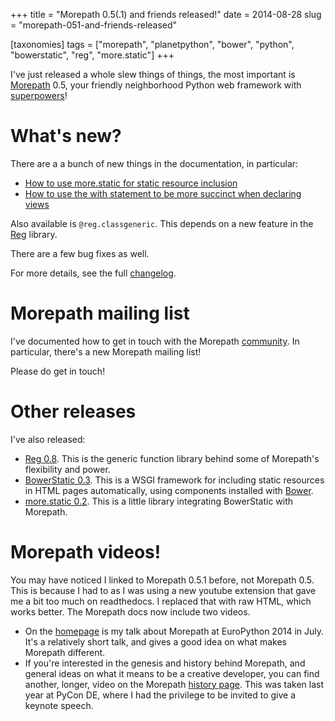 +++
title = "Morepath 0.5(.1) and friends released!"
date = 2014-08-28
slug = "morepath-051-and-friends-released"

[taxonomies]
tags = ["morepath", "planetpython", "bower", "python", "bowerstatic", "reg", "more.static"]
+++

I've just released a whole slew things of things, the most important is
[Morepath](http://morepath.readthedocs.org/en/latest/) 0.5, your
friendly neighborhood Python web framework with
[superpowers](http://morepath.readthedocs.org/en/latest/superpowers.html)!

# What's new?

There are a a bunch of new things in the documentation, in particular:

- [How to use more.static for static resource
  inclusion](http://morepath.readthedocs.org/en/latest/more.static.html)
- [How to use the with statement to be more succinct when declaring
  views](http://morepath.readthedocs.org/en/latest/views.html#grouping-views)

Also available is `@reg.classgeneric`. This depends on a new feature in
the [Reg](http://reg.readthedocs.org/en/latest/) library.

There are a few bug fixes as well.

For more details, see the full
[changelog](http://morepath.readthedocs.org/en/0.5.1/changes.html).

# Morepath mailing list

I've documented how to get in touch with the Morepath
[community](http://morepath.readthedocs.org/en/latest/community.html).
In particular, there's a new Morepath mailing list!

Please do get in touch!

# Other releases

I've also released:

- [Reg 0.8](http://reg.readthedocs.org/en/latest). This is the generic
  function library behind some of Morepath's flexibility and power.
- [BowerStatic 0.3](http://bowerstatic.readthedocs.org/en/latest/). This
  is a WSGI framework for including static resources in HTML pages
  automatically, using components installed with
  [Bower](http://bower.io/).
- [more.static 0.2](https://pypi.python.org/pypi/more.static). This is a
  little library integrating BowerStatic with Morepath.

# Morepath videos!

You may have noticed I linked to Morepath 0.5.1 before, not Morepath
0.5. This is because I had to as I was using a new youtube extension
that gave me a bit too much on readthedocs. I replaced that with raw
HTML, which works better. The Morepath docs now include two videos.

- On the [homepage](http://morepath.readthedocs.org/en/latest/) is my
  talk about Morepath at EuroPython 2014 in July. It's a relatively
  short talk, and gives a good idea on what makes Morepath different.
- If you're interested in the genesis and history behind Morepath, and
  general ideas on what it means to be a creative developer, you can
  find another, longer, video on the Morepath [history
  page](http://morepath.readthedocs.org/en/latest/history.html). This
  was taken last year at PyCon DE, where I had the privilege to be
  invited to give a keynote speech.

